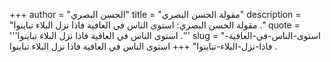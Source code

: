 +++
author = "الحسن البصري"
title = "مقولة الحسن البصري"
description = "مقولة الحسن البصري: استوى الناس في العافية فاذا نزل البلاء تباينوا ."
quote = '''استوى الناس في العافية فاذا نزل البلاء تباينوا .'''
slug = "استوى-الناس-في-العافية-فاذا-نزل-البلاء-تباينوا"
+++
استوى الناس في العافية فاذا نزل البلاء تباينوا .

